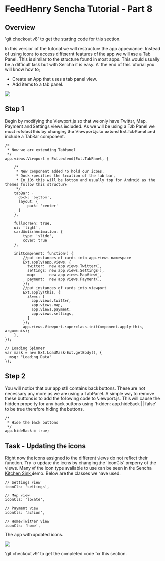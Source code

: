# FeedHenry Sencha Tutorial - Part 8

## Overview

'git checkout v8' to get the starting code for this section.

In this version of the tutorial we will restructure the app appearance. Instead of using icons to access differernt features of the app we will use a Tab Panel. This is similar to the structure found in most apps. This would usually be a difficult task but with Sencha it is easy. At the end of this tutorial you will know how to;

* Create an App that uses a tab panel view.
* Add items to a tab panel.

![](https://github.com/feedhenry/FH-Training-App-Sencha/raw/v9/docs/tabPanel.png)


## Step 1 

Begin by modifying the Viewport.js so that we only have Twitter, Map, Payment and Settings views included. As we will be using a Tab Panel we must refelect this by changing the Viewport.js to extend Ext.TabPanel and include a TabBar component.  

	/*
	 * Now we are extending TabPanel
	 */
	app.views.Viewport = Ext.extend(Ext.TabPanel, {

	    /*
	     * New component added to hold our icons.
	     * Dock specifies the location of the tab bar, 
	     * In iOS this will be bottom and usually top for Android as the themes follow this structure
	     */
	    tabBar: {
	      dock: 'bottom',
	      layout: {
	          pack: 'center'
	      }
	    },

	    fullscreen: true,
	    ui: 'light',
	    cardSwitchAnimation: {
	        type: 'slide',
	        cover: true
	    },
	    
	    initComponent: function() {
	        //put instances of cards into app.views namespace
	        Ext.apply(app.views, {
	          twitter:  new app.views.Twitter(), 
	          settings: new app.views.Settings(),
	          map:      new app.views.MapView(),
	          payment:  new app.views.Payment(),
	        });
	        //put instances of cards into viewport
	        Ext.apply(this, {
	          items: [
	            app.views.twitter,
	            app.views.map,      
	            app.views.payment,
	            app.views.settings,
	          ]
	        });
	        app.views.Viewport.superclass.initComponent.apply(this, arguments);
	    },
	});

	// Loading Spinner
	var mask = new Ext.LoadMask(Ext.getBody(), {
	  msg: "Loading Data"
	});

## Step 2

You will notice that our app still contains back buttons. These are not necessary any more as we are using a TabPanel. A simple way to remove these buttons is to add the following code to Viewport.js. This will cause the hidden property for any back buttons using 'hidden: app.hideBack || false' to be true therefore hiding the buttons.

	/*
	 * Hide the back buttons
	 */
	app.hideBack = true;

## Task - Updating the icons

Right now the icons assigned to the different views do not reflect their function. Try to update the icons by changing the 'iconCls' property of the views. Many of the icon type available to use can be seen in the Sencha <a href = "http://dev.sencha.com/deploy/touch/examples/kitchensink/"> Kitchen Sink </a>demo. Below are the classes we have used.

	// Settings view
	iconCls: 'settings',

	// Map view
	iconCls: 'locate',

	// Payment view
	iconCls: 'action',

	// Home/Twitter view
	iconCls: 'home',


The app with updated icons.

![](https://github.com/feedhenry/FH-Training-App-Sencha/raw/v9/docs/tabPanelIcons.png)

'git checkout v9' to get the completed code for this section. 